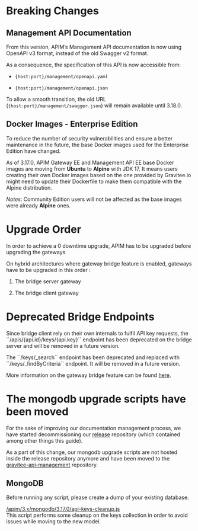 # Breaking Changes

## Management API Documentation

From this version, APIM’s Management API documentation is now using
OpenAPI v3 format, instead of the old Swagger v2 format.

As a consequence, the specification of this API is now accessible from:

-   `{host:port}/management/openapi.yaml`

-   `{host:port}/management/openapi.json`

To allow a smooth transition, the old URL
(`{host:port}/management/swagger.json`) will remain available until
3.18.0.

## Docker Images - Enterprise Edition

To reduce the number of security vulnerabilities and ensure a better
maintenance in the future, the base Docker images used for the
Enterprise Edition have changed.

As of 3.17.0, APIM Gateway EE and Management API EE base Docker images
are moving from **Ubuntu** to **Alpine** with JDK 17. It means users
creating their own Docker images based on the one provided by
Gravitee.io might need to update their Dockerfile to make them
compatible with the Alpine distribution.

*Notes*: Community Edition users will not be affected as the base images
were already **Alpine** ones.

# Upgrade Order

In order to achieve a 0 downtime upgrade, APIM has to be upgraded before
upgrading the gateways.

On hybrid architectures where gateway bridge feature is enabled,
gateways have to be upgraded in this order :

1.  The bridge server gateway

2.  The bridge client gateway

# Deprecated Bridge Endpoints

Since bridge client rely on their own internals to fulfil API key
requests, the \`\`/apis/{api.id}/keys/{api.key}\`\` endpoint has been
deprecated on the bridge server and will be removed in a future version.

The \`\`/keys/\_search\`\` endpoint has been deprecated and replaced
with \`\`/keys/\_findByCriteria\`\` endpoint. It will be removed in a
future version.

More information on the gateway bridge feature can be found
[here](https://docs.gravitee.io/apim/3.x/apim_installguide_hybrid_deployment.html#apim_gateway_http_bridge_server).

# The mongodb upgrade scripts have been moved

For the sake of improving our documentation management process, we have
started decommissioning our
[release](https://github.com/gravitee-io/release) repository (which
contained among other things this guide).

As a part of this change, our mongodb upgrade scripts are not hosted
inside the release repository anymore and have been moved to the
[gravitee-api-management](https://github.com/gravitee-io/gravitee-api-management/tree/master/gravitee-apim-repository/gravitee-apim-repository-mongodb/src/main/resources/scripts)
repository.

## MongoDB

Before running any script, please create a dump of your existing
database.

[/apim/3.x/mongodb/3.17.0/api-keys-cleanup.js](https://raw.githubusercontent.com/gravitee-io/gravitee-api-management/master/gravitee-apim-repository/gravitee-apim-repository-mongodb/src/main/resources/scripts/3.17.0/api-keys-cleanup.js)  
This script performs some cleanup on the keys collection in order to
avoid issues while moving to the new model.
